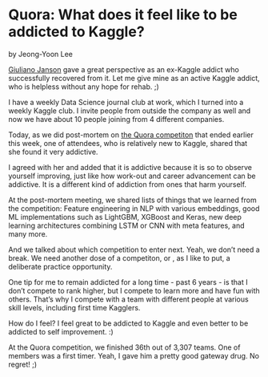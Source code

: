 # Quora: What does it feel like to be addicted to Kaggle?

by Jeong-Yoon Lee

[Giuliano Janson](https://www.quora.com/profile/Giuliano-Janson) gave a great perspective as an ex-Kaggle addict who successfully recovered from it. Let me give mine as an active Kaggle addict, who is helpless without any hope for rehab. ;)

I have a weekly Data Science journal club at work, which I turned into a weekly Kaggle club. I invite people from outside the company as well and now we have about 10 people joining from 4 different companies.

Today, as we did post-mortem on [the Quora competiton](https://www.kaggle.com/c/quora-question-pairs) that ended earlier this week, one of attendees, who is relatively new to Kaggle, shared that she found it very addictive.

I agreed with her and added that it is addictive because it is so to observe yourself improving, just like how work-out and career advancement can be addictive. It is a different kind of addiction from ones that harm yourself.

At the post-mortem meeting, we shared lists of things that we learned from the competition: Feature engineering in NLP with various embeddings, good ML implementations such as LightGBM, XGBoost and Keras, new deep learning architectures combining LSTM or CNN with meta features, and many more.

And we talked about which competition to enter next. Yeah, we don’t need a break. We need another dose of a competiton, or , as I like to put, a deliberate practice opportunity.

One tip for me to remain addicted for a long time - past 6 years - is that I don’t compete to rank higher, but I compete to learn more and have fun with others. That’s why I compete with a team with different people at various skill levels, including first time Kagglers.

How do I feel? I feel great to be addicted to Kaggle and even better to be addicted to self improvement. :)

At the Quora competition, we finished 36th out of 3,307 teams. One of members was a first timer. Yeah, I gave him a pretty good gateway drug. No regret! ;)